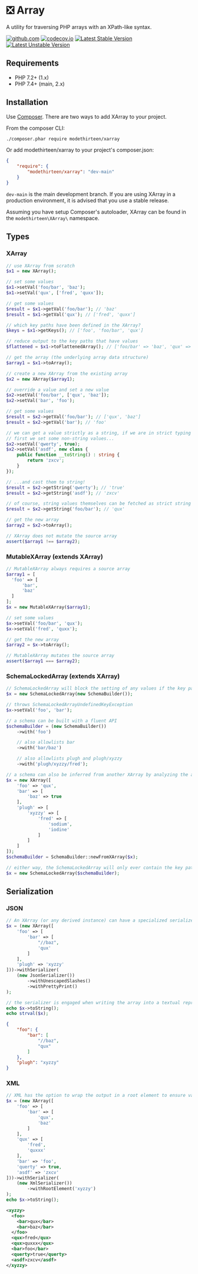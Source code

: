 # ❎ Array

A utility for traversing PHP arrays with an XPath-like syntax.

[![github.com](https://github.com/modethirteen/XArray/workflows/build/badge.svg)](https://github.com/modethirteen/XArray/actions?query=workflow%3Abuild)
[![codecov.io](https://codecov.io/github/modethirteen/XArray/coverage.svg?branch=main)](https://codecov.io/github/modethirteen/XArray?branch=main)
[![Latest Stable Version](https://poser.pugx.org/modethirteen/xarray/version.svg)](https://packagist.org/packages/modethirteen/xarray)
[![Latest Unstable Version](https://poser.pugx.org/modethirteen/xarray/v/unstable)](https://packagist.org/packages/modethirteen/xarray)

## Requirements

* PHP 7.2+ (1.x)
* PHP 7.4+ (main, 2.x)

## Installation

Use [Composer](https://getcomposer.org/). There are two ways to add XArray to your project.

From the composer CLI:

```sh
./composer.phar require modethirteen/xarray
```

Or add modethirteen/xarray to your project's composer.json:

```json
{
    "require": {
        "modethirteen/xarray": "dev-main"
    }
}
```

`dev-main` is the main development branch. If you are using XArray in a production environment, it is advised that you use a stable release.

Assuming you have setup Composer's autoloader, XArray can be found in the `modethirteen\XArray\` namespace.

## Types

### XArray

```php
// use XArray from scratch
$x1 = new XArray();

// set some values
$x1->setVal('foo/bar', 'baz');
$x1->setVal('qux', ['fred', 'quxx']);

// get some values
$result = $x1->getVal('foo/bar'); // 'baz'
$result = $x1->getVal('qux'); // ['fred', 'quxx']

// which key paths have been defined in the XArray?
$keys = $x1->getKeys(); // ['foo', 'foo/bar', 'qux']

// reduce output to the key paths that have values
$flattened = $x1->toFlattenedArray(); // ['foo/bar' => 'baz', 'qux' => ['fred', 'quxx']]

// get the array (the underlying array data structure)
$array1 = $x1->toArray();

// create a new XArray from the existing array
$x2 = new XArray($array1);

// override a value and set a new value
$x2->setVal('foo/bar', ['qux', 'baz']);
$x2->setVal('bar', 'foo');

// get some values
$result = $x2->getVal('foo/bar'); // ['qux', 'baz']
$result = $x2->getVal('bar'); // 'foo'

// we can get a value strictly as a string, if we are in strict typing mode!
// first we set some non-string values...
$x2->setVal('qwerty', true);
$x2->setVal('asdf', new class {
    public function __toString() : string {
        return 'zxcv';
    }
});

// ...and cast them to string!
$result = $x2->getString('qwerty'); // 'true'
$result = $x2->getString('asdf'); // 'zxcv'

// of course, string values themselves can be fetched as strict string types
$result = $x2->getString('foo/bar'); // 'qux'

// get the new array
$array2 = $x2->toArray();

// XArray does not mutate the source array
assert($array1 !== $array2);
```

### MutableXArray (extends XArray)

```php
// MutableXArray always requires a source array
$array1 = [
  'foo' => [
      'bar',
      'baz'
  ]
];
$x = new MutableXArray($array1);

// set some values
$x->setVal('foo/bar', 'qux');
$x->setVal('fred', 'quxx');

// get the new array
$array2 = $x->toArray();

// MutableXArray mutates the source array
assert($array1 === $array2);
```

### SchemaLockedArray (extends XArray)

```php
// SchemaLockedArray will block the setting of any values if the key path is not allowlisted in a schema
$x = new SchemaLockedArray(new SchemaBuilder());

// throws SchemaLockedArrayUndefinedKeyException
$x->setVal('foo', 'bar');

// a schema can be built with a fluent API
$schemaBuilder = (new SchemaBuilder())
    ->with('foo')

    // also allowlists bar
    ->with('bar/baz')

    // also allowlists plugh and plugh/xyzzy
    ->with('plugh/xyzzy/fred');

// a schema can also be inferred from another XArray by analyzing the array's defined key paths
$x = new XArray([
    'foo' => 'qux',
    'bar' => [
        'baz' => true
    ],
    'plugh' => [
        'xyzzy' => [
            'fred' => [
                'sodium',
                'iodine'
            ]
        ]
    ]
]);
$schemaBuilder = SchemaBuilder::newFromXArray($x);

// either way, the SchemaLockedArray will only ever contain the key paths that are defined in the schema
$x = new SchemaLockedArray($schemaBuilder);
```

## Serialization

### JSON

```php
// An XArray (or any derived instance) can have a specialized serializer attached, such as JSON...
$x = (new XArray([
    'foo' => [
        'bar' => [
            "//baz",
            'qux'
        ]
    ],
    'plugh' => 'xyzzy'
]))->withSerializer(
    (new JsonSerializer())
        ->withUnescapedSlashes()
        ->withPrettyPrint()
);

// the serializer is engaged when writing the array into a textual representation
echo $x->toString();
echo strval($x);
```

```json
{
    "foo": {
        "bar": [
            "//baz",
            "qux"
        ]
    },
    "plugh": "xyzzy"
}
```

### XML

```php
// XML has the option to wrap the output in a root element to ensure valid XML schema
$x = (new XArray([
    'foo' => [
        'bar' => [
            'qux',
            'baz'
        ]
    ],
    'qux' => [
        'fred',
        'quxxx'
    ],
    'bar' => 'foo',
    'querty' => true,
    'asdf' => 'zxcv'
]))->withSerializer(
    (new XmlSerializer())
        ->withRootElement('xyzzy')
);
echo $x->toString();
```

```xml
<xyzzy>
  <foo>
    <bar>qux</bar>
    <bar>baz</bar>
  </foo>
  <qux>fred</qux>
  <qux>quxxx</qux>
  <bar>foo</bar>
  <querty>true</querty>
  <asdf>zxcv</asdf>
</xyzzy>
```
